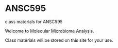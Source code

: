 # ANSC595
class materials for ANSC595

Welcome to Molecular Microbiome Analysis.

Class materials will be stored on this site for your use.
